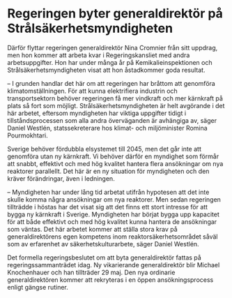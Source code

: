 # Regeringen byter generaldirektör på Strålsäkerhetsmyndigheten

Därför flyttar regeringen generaldirektör Nina Cromnier från sitt uppdrag, men hon kommer att arbeta kvar i Regeringskansliet med andra arbetsuppgifter. Hon har under många år på Kemikalieinspektionen och Strålsäkerhetsmyndigheten visat att hon åstadkommer goda resultat.

– I grunden handlar det här om att regeringen har bråttom att genomföra klimatomställningen. För att kunna elektrifiera industrin och transportsektorn behöver regeringen få mer vindkraft och mer kärnkraft på plats så fort som möjligt. Strålsäkerhetsmyndigheten är helt avgörande i det här arbetet, eftersom myndigheten har viktiga uppgifter tidigt i tillståndsprocessen som alla andra överväganden är avhängiga av, säger Daniel Westlén, statssekreterare hos klimat\- och miljöminister Romina Pourmokhtari.

Sverige behöver fördubbla elsystemet till 2045, men det går inte att genomföra utan ny kärnkraft. Vi behöver därför en myndighet som förmår att snabbt, effektivt och med hög kvalitet hantera flera ansökningar om nya reaktorer parallellt. Det här är en ny situation för myndigheten och den kräver förändringar, även i ledningen.

– Myndigheten har under lång tid arbetat utifrån hypotesen att det inte skulle komma några ansökningar om nya reaktorer. Men sedan regeringen tillträdde i höstas har det visat sig att det finns ett stort intresse för att bygga ny kärnkraft i Sverige. Myndigheten har börjat bygga upp kapacitet för att både effektivt och med hög kvalitet kunna hantera de ansökningar som väntas. Det här arbetet kommer att ställa stora krav på generaldirektörens egen kompetens inom reaktorsäkerhetsområdet såväl som av erfarenhet av säkerhetskulturarbete, säger Daniel Westlén.

Det formella regeringsbeslutet om att byta generaldirektör fattas på regeringssammanträdet idag. Ny vikarierande generaldirektör blir Michael Knochenhauer och han tillträder 29 maj. Den nya ordinarie generaldirektören kommer att rekryteras i en öppen ansökningsprocess enligt gängse rutiner.
